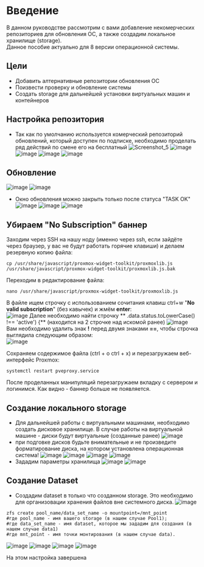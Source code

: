 # Введение
В данном руководстве рассмотрим с вами добавление некомерческих репозиториев для обновления ОС, а также создадим локальное хранилище (storage).  
Данное пособие актуально для 8 версии операционной системы.
## Цели
- Добавить алтернативные репозитории обновления ОС 
- Поизвести проверку и обновление системы
- Создать storage для дальнейшей установки виртуальных машин и контейнеров

## Настройка репозитория
- Так как по умолчанию используется комерческий репозиторий обновлений, который доступен по подписке, необходимо проделать ряд действий по смене его на бесплатный
![Screenshot_5](https://user-images.githubusercontent.com/1348639/225052262-8af40ee7-7f97-4056-a17c-49ec5e7cca2c.png)
![image](https://user-images.githubusercontent.com/1348639/225052678-e688be69-8acb-412b-b2ad-6d5cf62c69e7.png)
![image](https://user-images.githubusercontent.com/1348639/225052834-b860d82b-30ba-431e-9987-13c742756b26.png)
![image](https://user-images.githubusercontent.com/1348639/225053047-a9f6357a-c813-4a34-85bc-95bea3bb181c.png)
![image](https://user-images.githubusercontent.com/1348639/225053162-df31cf2c-803b-4aab-a721-150ba211a88d.png)
## Обновление
![image](https://user-images.githubusercontent.com/1348639/225053511-60046ba0-52d5-4271-afa8-87dd3f7a9b38.png)
![image](https://user-images.githubusercontent.com/1348639/225053551-0acfd349-55cf-4018-9f09-311c29f0670f.png)
- Окно обновления можно закрыть только после статуса "TASK OK" 
![image](https://user-images.githubusercontent.com/1348639/225053648-b8112eb1-211f-438d-afd3-8044d469a57c.png)
![image](https://user-images.githubusercontent.com/1348639/225053924-90fe05b5-656a-451d-8236-87016d7fa3dd.png)
![image](https://user-images.githubusercontent.com/1348639/225054309-e741119f-a208-491e-92c0-a8d2e6411b2d.png)

## Убираем "No Subscription" баннер
Заходим через SSH на нашу ноду (именно через ssh, если зайдёте через браузер, у вас не будут работать горячие клавиши) и делаем резервную копию файла:  
```
cp /usr/share/javascript/proxmox-widget-toolkit/proxmoxlib.js /usr/share/javascript/proxmox-widget-toolkit/proxmoxlib.js.bak
```
Переходим в редактирование файла:  
```
nano /usr/share/javascript/proxmox-widget-toolkit/proxmoxlib.js
```
В файле ищем строчку с использованием сочитания клавиш ctrl+w "**No valid subscription**" (без кавычек) и жмём **enter**:  
![image](https://github.com/NyashMan/Proxmox/assets/1348639/0ef78944-50af-4c91-b7cd-226466623e1a)
Далее необходимо найти строчку ** .data.status.toLowerCase() !== 'active') {** (находится на 2 строчке над искомой ранее)
![image](https://github.com/NyashMan/Proxmox/assets/1348639/0fe7b134-2714-4cc0-beed-229bb6c60935)  
Вам необходимо удалить знак **!** перед двумя знаками **==**, чтобы строчка выглядила следующим образом:  
![image](https://github.com/NyashMan/Proxmox/assets/1348639/35bc9f01-193f-4bb8-a5a4-866aec7b8788)  

Сохраняем содержимое файла (ctrl + o ctrl + x) и перезагружаем веб-интерфейс Proxmox:

```
systemctl restart pveproxy.service
```
После проделанных манипуляций перезагружаем вкладку с сервером и логинимся. Как видно - баннер больше не появляется.  

## Создание локального storage
- Для дальнейшей работы с виртуальными машинами, необходимо создать дисковое хранилище. В случае работы на виртуальной машине - диски будут виртуальные (созданные ранее)
![image](https://user-images.githubusercontent.com/1348639/225055577-daafa0a1-18f3-495b-bf7f-1956b32f953a.png)
- при подговке дисков будьте внимательные и не произведите форматирование диска, на котором установлена операционная система!
![image](https://user-images.githubusercontent.com/1348639/225056310-20b4f081-71c7-4b21-a1c8-9d186bfdaa55.png)
![image](https://user-images.githubusercontent.com/1348639/225056553-0a885349-2a95-4d70-816b-f0160c341006.png)
![image](https://user-images.githubusercontent.com/1348639/225056653-fba5e02c-a130-47c0-b10e-8bfe92ef0699.png)
![image](https://user-images.githubusercontent.com/1348639/225056916-e84119bf-13a5-4120-85e3-fa873639564a.png)
- Зададим параметры хранилища
![image](https://user-images.githubusercontent.com/1348639/225057432-d8bcb0f2-2bc2-4c0d-acbf-c38892a9eeac.png)
![image](https://user-images.githubusercontent.com/1348639/225057530-428eb4f2-9750-46cb-b2a8-5ea2f94069f2.png)
## Создание Dataset
- Создадим dataset в только что созданном storage. Это необходимо для организовации хранения файлов вне системного диска.
![image](https://user-images.githubusercontent.com/1348639/225075096-67c962b8-4894-440b-922a-4d465bca0833.png)
```
zfs create pool_name/data_set_name -o mountpoint=/mnt_point
#где pool_name - имя вашего storage (в нашем случае Pool1);
#где data_set_name - имя dataset, которое мы зададим для создания (в нашем случае data1)
#где mnt_point - имя точки монтирования (в нашем случае data).
```
![image](https://user-images.githubusercontent.com/1348639/225072891-79f3b33d-14e3-4550-81f0-4be43eb28b03.png)
![image](https://user-images.githubusercontent.com/1348639/225074281-2532e82b-a387-437e-9e4e-514396cfe179.png)
![image](https://user-images.githubusercontent.com/1348639/225076892-1719b1c4-bf3f-43ac-a8eb-f38671179a08.png)
![image](https://user-images.githubusercontent.com/1348639/225077075-000f17e0-84f8-471c-81a0-6d6ae0433cc5.png)

На этом настройка завершена

